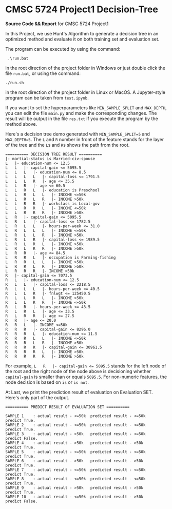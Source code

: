 # CMSC 5724 Project1 Decision-Tree

**Source Code && Report**  for CMSC 5724 Project1

In this Project, we use Hunt's Algorithm to generate a decision tree in an optimized method and evaluate it on both training set and evaluation set.

The program can be executed by using the command:

```shell
 .\run.bat
```

in the root direction of the project folder in Windows or just double click the file `run.bat`, or using the command:

```shell
./run.sh
```

in the root direction of the project folder in Linux or MacOS. A Jupyter-style program can be taken from `test.ipynb`.

If you want to set the hyperparameters like `MIN_SAMPLE_SPLIT` and `MAX_DEPTH`, you can edit the file `main.py` and make the corresponding changes. The result will be output in the file `res.txt` if you execute the program by the method above.

Here's a decision tree demo generated with `MIN_SAMPLE_SPLIT=5` and `MAX_DEPTH=5`. The `L` and `R` number in front of the feature stands for the layer of the tree and the  `L`s and `R`s shows the path from the root.

```
========== DECISION TREE RESULT ==========
|- martial-status is Married-civ-spouse
L   |- education-num <= 12.5
L   L   |- capital-gain <= 5095.5
L   L   L   |- education-num <= 8.5
L   L   L   L   |- capital-loss <= 1791.5
L   L   L   R   |- age <= 35.5
L   L   R   |- age <= 60.5
L   L   R   L   |- education is Preschool
L   L   R   L   L   |- INCOME <=50k
L   L   R   L   R   |- INCOME >50k
L   L   R   R   |- workclass is Local-gov
L   L   R   R   L   |- INCOME <=50k
L   L   R   R   R   |- INCOME >50k
L   R   |- capital-gain <= 5095.5
L   R   L   |- capital-loss <= 1782.5
L   R   L   L   |- hours-per-week <= 31.0
L   R   L   L   L   |- INCOME <=50k
L   R   L   L   R   |- INCOME >50k
L   R   L   R   |- capital-loss <= 1989.5
L   R   L   R   L   |- INCOME >50k
L   R   L   R   R   |- INCOME >50k
L   R   R   |- age <= 84.5
L   R   R   L   |- occupation is Farming-fishing
L   R   R   L   L   |- INCOME >50k
L   R   R   L   R   |- INCOME >50k
L   R   R   R   |- INCOME >50k
R   |- capital-gain <= 7073.5
R   L   |- education-num <= 12.5
R   L   L   |- capital-loss <= 2218.5
R   L   L   L   |- hours-per-week <= 40.5
R   L   L   R   |- fnlwgt <= 125450.5
R   L   L   R   L   |- INCOME >50k
R   L   L   R   R   |- INCOME <=50k
R   L   R   |- hours-per-week <= 43.5
R   L   R   L   |- age <= 33.5
R   L   R   R   |- age <= 27.5
R   R   |- age <= 20.0
R   R   L   |- INCOME <=50k
R   R   R   |- capital-gain <= 8296.0
R   R   R   L   |- education-num <= 11.5
R   R   R   L   L   |- INCOME <=50k
R   R   R   L   R   |- INCOME >50k
R   R   R   R   |- capital-gain <= 30961.5
R   R   R   R   L   |- INCOME >50k
R   R   R   R   R   |- INCOME >50k
```

For example,  `L   R   |- capital-gain <= 5095.5` stands for the left node of the root and the right node of the node above is decisioning whether `capital-gain` is smaller than or equals `5095.5`. For non-numeric features, the node decision is based on `is` or `is not`.

At Last, we print the prediction result of evaluation on Evaluation SET. Here's only part of the output.

```
========== PREDICT RESULT OF EVALUATION SET ==========

SAMPLE 1	: actual result - <=50k	 predicted result - <=50k	 predict True.
SAMPLE 2	: actual result - <=50k	 predicted result - <=50k	 predict True.
SAMPLE 3	: actual result - >50k	 predicted result - <=50k	 predict False.
SAMPLE 4	: actual result - >50k	 predicted result - >50k	 predict True.
SAMPLE 5	: actual result - <=50k	 predicted result - <=50k	 predict True.
SAMPLE 6	: actual result - >50k	 predicted result - >50k	 predict True.
SAMPLE 7	: actual result - <=50k	 predicted result - <=50k	 predict True.
SAMPLE 8	: actual result - <=50k	 predicted result - <=50k	 predict True.
SAMPLE 9	: actual result - >50k	 predicted result - >50k	 predict True.
SAMPLE 10	: actual result - <=50k	 predicted result - >50k	 predict False.
```
